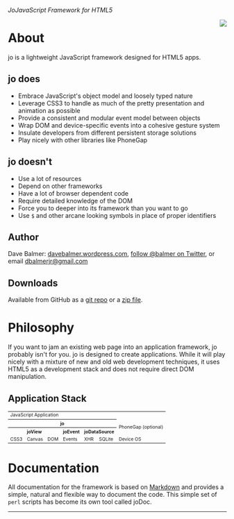 <cite>Jo<cite>JavaScript Framework for HTML5</cite></cite>

<img src="jodog.png" align="right">

About
=====

jo is a lightweight JavaScript framework designed for HTML5 apps.

jo does
--------

- Embrace JavaScript's object model and loosely typed nature
- Leverage CSS3 to handle as much of the pretty presentation and animation as possible
- Provide a consistent and modular event model between objects
- Wrap DOM and device-specific events into a cohesive gesture system
- Insulate developers from different persistent storage solutions
- Play nicely with other libraries like PhoneGap

jo doesn't
-----------

- Use a lot of resources
- Depend on other frameworks
- Have a lot of browser dependent code
- Require detailed knowledge of the DOM
- Force you to deeper into its framework than you want to go
- Use `$` and other arcane looking symbols in place of proper identifiers

Author
------

Dave Balmer:
[davebalmer.wordpress.com](http://davebalmer.wordpress.com),
[follow @balmer on Twitter](http://twitter.com/balmer),
or email [dbalmerjr@gmail.com](mailto:dbalmerjr@gmail.com)

Downloads
---------

Available from GitHub as a 
[git repo](http://github.com/davebalmer/Jo) or a
[zip file](http://github.com/davebalmer/Jo/downloads).


Philosophy
==========

If you want to jam an existing web page into an application framework, jo probably isn't
for you. jo is designed to create applications. While it will play nicely with a mixture
of new and old web development techniques, it uses HTML5 as a development stack and does
not require direct DOM manipulation.

Application Stack
-----------------

<table style="font-size: 75%">
	<tr><td colspan="7">JavaScript Application</td></tr>
	<tr><th colspan="6">jo</th><td rowspan="2">PhoneGap (optional)</td></tr>
	<tr><th colspan="3">joView</th><th>joEvent</th><th colspan="2">joDataSource</th><tr>
	<tr><td>CSS3</td><td>Canvas</td><td>DOM</td><td>Events</td><td>XHR</td><td>SQLite</td><td>Device OS</td></tr>
</table>

Documentation
=============

All documentation for the framework is based on
[Markdown](http://daringfireball.net/projects/markdown/syntax)
and provides a simple, natural and flexible way to document the code. This simple set
of `perl` scripts has become its own tool called joDoc.

- - -
